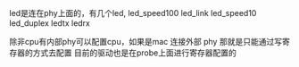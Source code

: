 led是连在phy上面的，有几个led, led_speed100 led_link led_speed10 led_duplex ledtx ledrx

除非cpu有内部phy可以配置cpu，如果是mac 连接外部 phy 那就是只能通过写寄存器的方式去配置
目前的驱动也是在probe上面进行寄存器配置的
